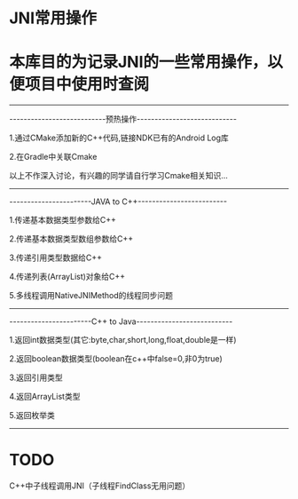 # JNI常用操作

# 本库目的为记录JNI的一些常用操作，以便项目中使用时查阅

---

---------------------------预热操作----------------------------

1.通过CMake添加新的C++代码,链接NDK已有的Android Log库

2.在Gradle中关联Cmake

以上不作深入讨论，有兴趣的同学请自行学习Cmake相关知识...

-----------------------------------------------------------------

-----------------------JAVA to C++-------------------------

1.传递基本数据类型参数给C++

2.传递基本数据类型数组参数给C++

3.传递引用类型数据给C++

4.传递列表(ArrayList)对象给C++

5.多线程调用NativeJNIMethod的线程同步问题

------------------------------------------------------------------

-----------------------C++ to Java---------------------------

1.返回int数据类型(其它:byte,char,short,long,float,double是一样)

2.返回boolean数据类型(boolean在c++中false=0,非0为true)

3.返回引用类型

4.返回ArrayList类型

5.返回枚举类

------------------------------------------------------------------

# TODO

C++中子线程调用JNI（子线程FindClass无用问题）